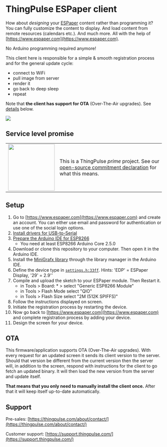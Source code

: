 # ThingPulse ESPaper client

How about *designing* your [ESPaper](https://thingpulse.com/product-category/espaper-epaper-kits/) content rather than programming it? You can fully customize the content to display. And load content from remote resources (calendars etc.). And much more. All with the help of [https://www.espaper.com](https://www.espaper.com).

No Arduino programming required anymore!

This client here is responsible for a simple & smooth registration process and for the general update cycle:

- connect to WiFi
- pull image from server
- render it
- go back to deep sleep
- repeat

Note that **the client has support for OTA** (Over-The-Air upgrades). See [details](#ota) below.

![](https://docs.thingpulse.com/img/products/ThingPulse-ESPaper-plus-kit.jpg)

## Service level promise

<table><tr><td><img src="https://thingpulse.com/assets/ThingPulse-open-source-prime.png" width="150">
</td><td>This is a ThingPulse <em>prime</em> project. See our <a href="https://thingpulse.com/about/open-source-commitment/">open-source commitment declaration</a> for what this means.</td></tr></table>


## Setup

1. Go to [https://www.espaper.com](https://www.espaper.com) and create an account. You can either use email and password for authentication or use one of the social login options.
1. [Install drivers for USB-to-Serial](https://docs.thingpulse.com/how-tos/install-drivers/)
1. [Prepare the Arduino IDE for ESP8266](https://docs.thingpulse.com/how-tos/Arduino-IDE-for-ESP8266/)
	- You need at least ESP8266 Arduino Core 2.5.0
1. Download or clone this repository to your computer. Then open it in the Arduino IDE.
1. Install the [MiniGrafx library](https://github.com/ThingPulse/minigrafx) through the library manager in the Arduino IDE.
1. Define the device type in [`settings.h:33ff`](https://github.com/ThingPulse/espaper-client/blob/master/EspaperClient/settings.h#L33). Hints: 'EDP' = ESPaper Display, '29' = 2.9''
1. Compile and upload the sketch to your ESPaper module. Then Restart it.
	- in Tools > Board: * > select "Generic ESP8266 Module"
	- in Tools > Flash Mode select "QIO"
	- in Tools > Flash Size select "2M (512K SPIFFS)"
1. Follow the instructions displayed on screen.
1. Initiate the registration process by restarting the device.
1. Now go back to [https://www.espaper.com](https://www.espaper.com) and complete registration process by adding your device.
1. Design the screen for your device.

## OTA
This firmware/application supports OTA (Over-The-Air upgrades). With every request for an updated screen it sends its client version to the server. Should that version be different from the current version then the server will, in addition to the screen, respond with instructions for the client to go fetch an updated binary. It will then load the new version from the server and update itself.

**That means that you only need to manually install the client once.** After that it will keep itself up-to-date automatically.

## Support

Pre-sales: [https://thingpulse.com/about/contact/](https://thingpulse.com/about/contact/)

Customer support: [https://support.thingpulse.com/](https://support.thingpulse.com/)
